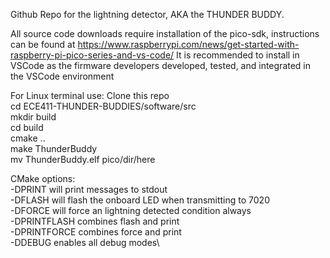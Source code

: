 Github Repo for the lightning detector, AKA the THUNDER BUDDY.

All source code downloads require installation of the pico-sdk, instructions can be found at https://www.raspberrypi.com/news/get-started-with-raspberry-pi-pico-series-and-vs-code/
It is recommended to install in VSCode as the firmware developers developed, tested, and integrated in the VSCode environment

For Linux terminal use:
Clone this repo\
cd ECE411-THUNDER-BUDDIES/software/src\
mkdir build\
cd build\
cmake ..\
make ThunderBuddy\
mv ThunderBuddy.elf pico/dir/here

CMake options:\
-DPRINT will print messages to stdout\
-DFLASH will flash the onboard LED when transmitting to 7020\
-DFORCE will force an lightning detected condition always\
-DPRINTFLASH combines flash and print\
-DPRINTFORCE combines force and print\
-DDEBUG enables all debug modes\
